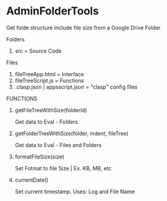 # AdminFolderTools
Get folde structure include file size from a Google Drive Folder

Folders

1. src = Source Code

Files

1. fileTreeApp.html = Interface
2. fileTreeScript.js = Functions
3. .clasp.json | appsscript.json = "clasp" config files

FUNCTIONS

1. getFileTreeWithSize(folderId)

    Get data to Eval - Folders
2. getFolderTreeWithSize(folder, indent, fileTree)
    
    Get data to Eval - Files and Folders
3. formatFileSize(size)
    
    Set Fotmat to file Size | Ex. KB, MB, etc
4.  currentDate()
    
    Set current timestamp. 
    Uses: Log and File Name 


